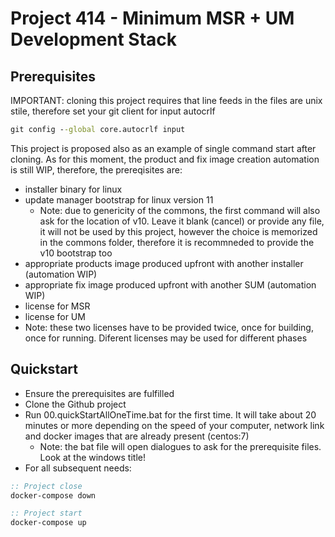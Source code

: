 # Project 414 - Minimum MSR + UM Development Stack

## Prerequisites

IMPORTANT: cloning this project requires that line feeds in the files are unix stile, therefore set your git client for input autocrlf

```bat
git config --global core.autocrlf input
```

This project is proposed also as an example of single command start after cloning. As for this moment, the product and fix image creation automation is still WIP, therefore, the prereqisites are:

- installer binary for linux
- update manager bootstrap for linux version 11
  - Note: due to genericity of the commons, the first command will also ask for the location of v10. Leave it blank (cancel) or provide any file, it will not be used by this project, however the choice is memorized in the commons folder, therefore it is recommneded to provide the v10 bootstrap too
- appropriate products image produced upfront with another installer (automation WIP)
- appropriate fix image produced upfront with another SUM (automation WIP)
- license for MSR
- license for UM
- Note: these two licenses have to be provided twice, once for building, once for running. Diferent licenses may be used for different phases

## Quickstart

- Ensure the prerequisites are fulfilled
- Clone the Github project
- Run 00.quickStartAllOneTime.bat for the first time. It will take about 20 minutes or more depending on the speed of your computer, network link and docker images that are already present (centos:7)
  - Note: the bat file will open dialogues to ask for the prerequisite files. Look at the windows title!
- For all subsequent needs:

```bat
:: Project close
docker-compose down

:: Project start
docker-compose up
```
